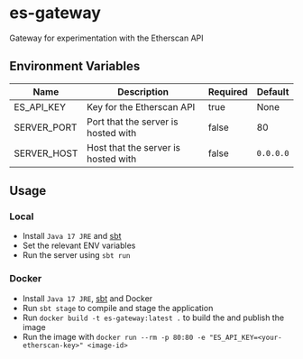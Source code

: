 # es-gateway
Gateway for experimentation with the Etherscan API

## Environment Variables
| Name        | Description                         | Required | Default   |
|-------------|-------------------------------------|----------|-----------|
| ES_API_KEY  | Key for the Etherscan API           | true     | None      |
| SERVER_PORT | Port that the server is hosted with | false    | 80        |
| SERVER_HOST | Host that the server is hosted with | false    | `0.0.0.0` |

## Usage
### Local
- Install `Java 17 JRE` and [sbt](https://www.scala-sbt.org/download.html)
- Set the relevant ENV variables
- Run the server using `sbt run`

### Docker
- Install `Java 17 JRE`, [sbt](https://www.scala-sbt.org/download.html) and Docker
- Run `sbt stage` to compile and stage the application
- Run `docker build -t es-gateway:latest .` to build the and publish the image
- Run the image with `docker run --rm -p 80:80 -e "ES_API_KEY=<your-etherscan-key>" <image-id>`
